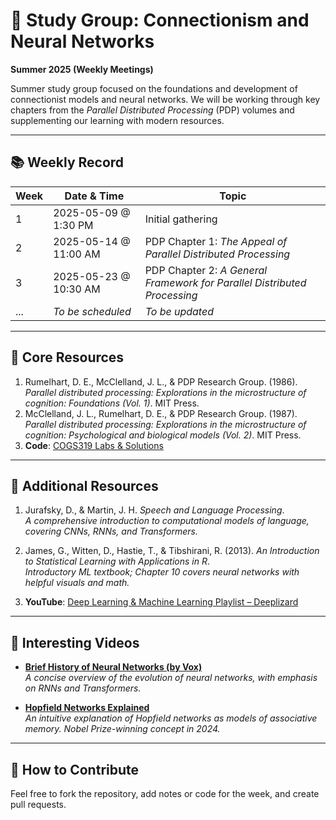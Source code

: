 # 🧠 Study Group: Connectionism and Neural Networks  
**Summer 2025 (Weekly Meetings)**

Summer study group focused on the foundations and development of connectionist models and neural networks. We will be working through key chapters from the *Parallel Distributed Processing* (PDP) volumes and supplementing our learning with modern resources.

---

## 📚 Weekly Record

| Week | Date & Time           | Topic                                                                    |
|------|-----------------------|--------------------------------------------------------------------------|
| 1    | 2025-05-09 @ 1:30 PM  | Initial gathering                                                        |
| 2    | 2025-05-14 @ 11:00 AM | PDP Chapter 1: *The Appeal of Parallel Distributed Processing*           |
| 3    | 2025-05-23 @ 10:30 AM | PDP Chapter 2: *A General Framework for Parallel Distributed Processing* |
| ...  | _To be scheduled_     | _To be updated_                                                          |


---

## 📖 Core Resources

1. Rumelhart, D. E., McClelland, J. L., & PDP Research Group. (1986). *Parallel distributed processing: Explorations in the microstructure of cognition: Foundations (Vol. 1)*. MIT Press.
2. McClelland, J. L., Rumelhart, D. E., & PDP Research Group. (1987). *Parallel distributed processing: Explorations in the microstructure of cognition: Psychological and biological models (Vol. 2)*. MIT Press.
3. **Code**: [COGS319 Labs & Solutions](#)

---

## 📘 Additional Resources

1. Jurafsky, D., & Martin, J. H. *Speech and Language Processing*.  
   *A comprehensive introduction to computational models of language, covering CNNs, RNNs, and Transformers.*

2. James, G., Witten, D., Hastie, T., & Tibshirani, R. (2013). *An Introduction to Statistical Learning with Applications in R*.  
   *Introductory ML textbook; Chapter 10 covers neural networks with helpful visuals and math.*

3. **YouTube**: [Deep Learning & Machine Learning Playlist – Deeplizard](https://www.youtube.com/watch?v=gZmobeGL0Yg&list=PLZbbT5o_s2xq7LwI2y8_QtvuXZedL6tQU)

---

## 🎥 Interesting Videos

- [**Brief History of Neural Networks (by Vox)**](https://www.youtube.com/watch?v=OFS90-FX6pg)  
  _A concise overview of the evolution of neural networks, with emphasis on RNNs and Transformers._

- [**Hopfield Networks Explained**](https://youtu.be/piF6D6CQxUw?si=o-yhyvDf04ws0ceB)  
  _An intuitive explanation of Hopfield networks as models of associative memory. Nobel Prize-winning concept in 2024._

---

## 🙌 How to Contribute

Feel free to fork the repository, add notes or code for the week, and create pull requests.
